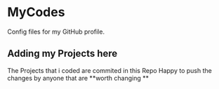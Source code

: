 # MyCodes
Config files for my GitHub profile.
## Adding my Projects here
The Projects that i coded are commited in this Repo
Happy to push the changes by anyone that are **worth changing **
